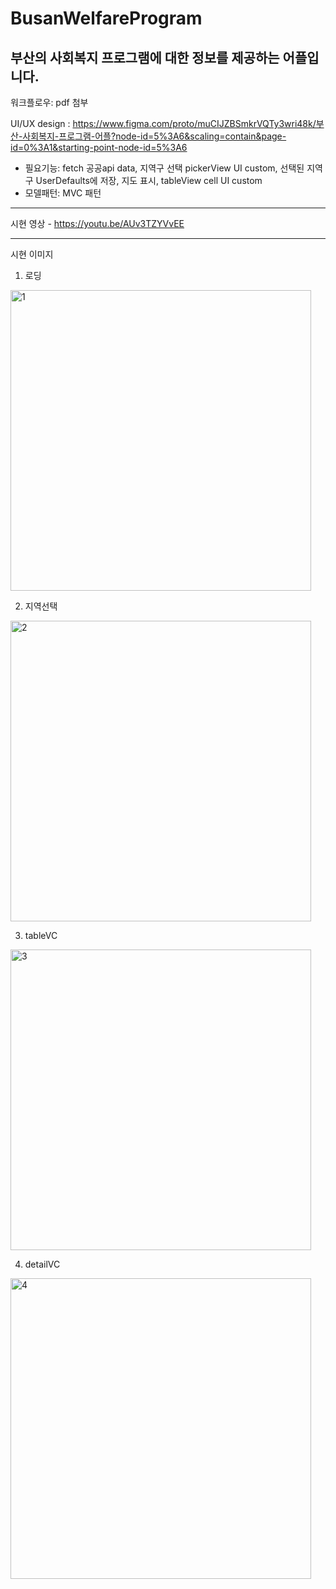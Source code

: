 # BusanWelfareProgram
## 부산의 사회복지 프로그램에 대한 정보를 제공하는 어플입니다.

워크플로우: pdf 첨부

UI/UX design : https://www.figma.com/proto/muCIJZBSmkrVQTy3wri48k/부산-사회복지-프로그램-어플?node-id=5%3A6&scaling=contain&page-id=0%3A1&starting-point-node-id=5%3A6

- 필요기능: fetch 공공api data, 지역구 선택 pickerView UI custom, 선택된 지역구 UserDefaults에 저장, 지도 표시, tableView cell UI custom
- 모델패턴: MVC 패턴

---

시현 영상 - https://youtu.be/AUv3TZYVvEE

---

시현 이미지

1. 로딩
<img width="481" alt="1" src="https://user-images.githubusercontent.com/37135479/135082644-87d49e78-dc8d-4c5a-b897-0ad377c016e5.png">

2. 지역선택
<img width="481" alt="2" src="https://user-images.githubusercontent.com/37135479/135082766-858dda15-fc5e-4a9a-894e-a897cc67192a.png">

3. tableVC
<img width="481" alt="3" src="https://user-images.githubusercontent.com/37135479/135082862-c97ee26d-aa5f-4cdc-97dd-f2ca47f462d6.png">

4. detailVC
<img width="481" alt="4" src="https://user-images.githubusercontent.com/37135479/135082944-50020e8d-f7a5-4916-a3e2-f22f271c25c2.png">
